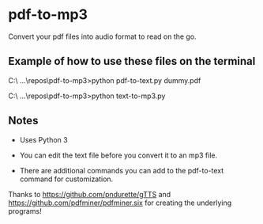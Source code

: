 # pdf-to-mp3

Convert your pdf files into audio format to read on the go.

## Example of how to use these files on the terminal

C:\ ...\repos\pdf-to-mp3>python pdf-to-text.py dummy.pdf

C:\ ...\repos\pdf-to-mp3>python text-to-mp3.py

## Notes

* Uses Python 3

* You can edit the text file before you convert it to an mp3 file.

* There are additional commands you can add to the pdf-to-text command for customization.

Thanks to https://github.com/pndurette/gTTS and https://github.com/pdfminer/pdfminer.six for creating the underlying programs!

